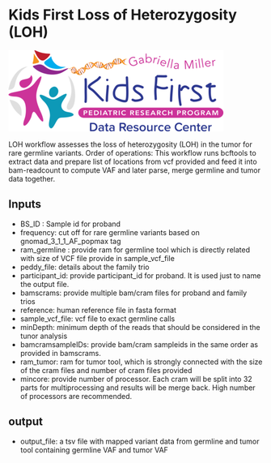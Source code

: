 # Kids First Loss of Heterozygosity (LOH)

![data service logo](https://github.com/d3b-center/d3b-research-workflows/raw/master/doc/kfdrc-logo-sm.png)

LOH workflow assesses the loss of heterozygosity (LOH) in the tumor for rare germline variants. 
Order of operations: This workflow runs bcftools to extract data and prepare list of locations from vcf provided and feed it into bam-readcount to compute VAF and later parse, merge germline and tumor data together. 

## Inputs

- BS_ID : Sample id for proband
- frequency: cut off for rare germline variants based on gnomad_3_1_1_AF_popmax tag
- ram_germline : provide ram for germline tool which is directly related with size of VCF file provide in sample_vcf_file
- peddy_file: details about the family trio
- participant_id: provide participant_id for proband. It is used just to name the output file.
- bamscrams: provide multiple bam/cram files for proband and family trios 
- reference: human reference file in fasta format
- sample_vcf_file: vcf file to exact germline calls
- minDepth: minimum depth of the reads that should be considered in the tunor analysis
- bamcramsampleIDs: provide bam/cram sampleids in the same order as provided in bamscrams. 
- ram_tumor: ram for tumor tool, which is strongly connected with the size of the cram files and number of cram files provided 
- mincore: provide number of processor. Each cram will be split into 32 parts for multiprocessing and results will be merge back. High number of processors are recommended. 

## output

- output_file: a tsv file with mapped variant data from germline and tumor tool containing germline VAF and tumor VAF
